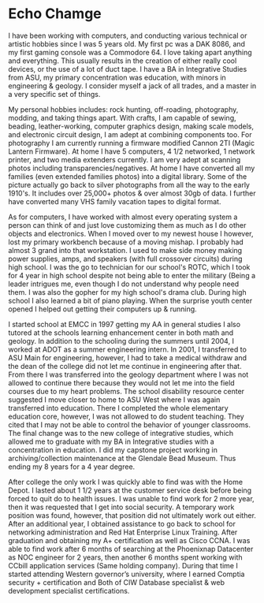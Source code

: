 # Echo Chamge

I have been working with computers, and conducting various technical or artistic hobbies since I was 5 years old. My first pc was a DAK 8086, and my first gaming console was a Commodore 64. I love taking apart anything and everything. This usually results in the creation of either really cool devices, or the use of a lot of duct tape. I have a BA in Integrative Studies from ASU, my primary concentration was education, with minors in engineering & geology. I consider myself a jack of all trades, and a master in a very specific set of things.

My personal hobbies includes: rock hunting, off-roading, photography, modding, and taking things apart. With crafts, I am capable of sewing, beading, leather-working, computer graphics design, making scale models, and electronic circuit design, I am adept at combining components too. For photography I am currently running a firmware modified Cannon 2TI (Magic Lantern Firmware). At home I have 5 computers, 4 1/2 networked, 1 network printer, and two media extenders currently. I am very adept at scanning photos including transparencies/negatives. At home I have converted all my families (even extended families photos) into a digital library. Some of the picture actually go back to silver photographs from all the way to the early 1910's. It includes over 25,000+ photos & over almost 30gb of data. I further have converted many VHS family vacation tapes to digital format.

As for computers, I have worked with almost every operating system a person can think of and just love customizing them as much as I do other objects and electronics. When I moved over to my newest house I however, lost my primary workbench because of a moving mishap. I probably had almost 3 grand into that workstation. I used to make side money making power supplies, amps, and speakers (with full crossover circuits) during high school. I was the go to technician for our school's ROTC, which I took for 4 year in high school despite not being able to enter the military (Being a leader intrigues me, even though I do not understand why people need them. I was also the gopher for my high school's drama club. During high school I also learned a bit of piano playing. When the surprise youth center opened I helped out getting their computers up & running.

I started school at EMCC in 1997 getting my AA in general studies I also tutored at the schools learning enhancement center in both math and geology. In addition to the schooling during the summers until 2004, I worked at ADOT as a summer engineering intern. In 2001, I transferred to ASU Main for engineering, however, I had to take a medical withdraw and the dean of the college did not let me continue in engineering after that. From there I was transferred into the geology department where I was not allowed to continue there because they would not let me into the field courses due to my heart problems. The school disability resource center suggested I move closer to home to ASU West where I was again transferred into education. There I completed the whole elementary education core, however, I was not allowed to do student teaching. They cited that I may not be able to control the behavior of younger classrooms. The final change was to the new college of integrative studies, which allowed me to graduate with my BA in Integrative studies with a concentration in education. I did my capstone project working in archiving/collection maintenance at the Glendale Bead Museum. Thus ending my 8 years for a 4 year degree.

After college the only work I was quickly able to find was with the Home Depot. I lasted about 1 1/2 years at the customer service desk before being forced to quit do to health issues. I was unable to find work for 2 more year, then it was requested that I get into social security. A temporary work position was found, however, that position did not ultimately work out either. After an additional year, I obtained assistance to go back to school for networking administration and Red Hat Enterprise Linux Training. After graduation and obtaining my A+ certification as well as Cisco CCNA. I was able to find work after 6 months of searching at the Phoenixnap Datacenter as NOC engineer for 2 years, then another 6 months spent working with CCbill application services (Same holding company). During that time I started attending Western governor’s university, where I earned Comptia security + certification and Both of CIW Database specialist & web development specialist certifications.

